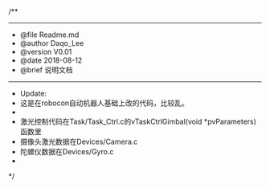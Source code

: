 /**
  ******************************************************************************
  * @file    Readme.md
  * @author  Daqo_Lee
  * @version V0.01
  * @date    2018-08-12
  * @brief   说明文档
  ******************************************************************************
  *	Update:
  * 这是在robocon自动机器人基础上改的代码，比较乱。
  *
  * 激光控制代码在Task/Task_Ctrl.c的vTaskCtrlGimbal(void *pvParameters)函数里
  * 摄像头激光数据在Devices/Camera.c
  * 陀螺仪数据在Devices/Gyro.c
  *
  */